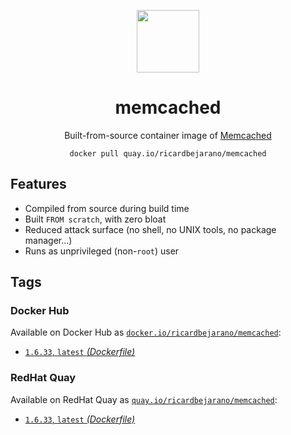<div align="center">
	<p><img src="https://em-content.zobj.net/thumbs/160/apple/325/rabbit_1f407.png" width="100px"></p>
	<h1>memcached</h1>
	<p>Built-from-source container image of <a href="https://memcached.org/">Memcached</a></p>
	<code>docker pull quay.io/ricardbejarano/memcached</code>
</div>


## Features

* Compiled from source during build time
* Built `FROM scratch`, with zero bloat
* Reduced attack surface (no shell, no UNIX tools, no package manager...)
* Runs as unprivileged (non-`root`) user


## Tags

### Docker Hub

Available on Docker Hub as [`docker.io/ricardbejarano/memcached`](https://hub.docker.com/r/ricardbejarano/memcached):

- [`1.6.33`, `latest` *(Dockerfile)*](Dockerfile)

### RedHat Quay

Available on RedHat Quay as [`quay.io/ricardbejarano/memcached`](https://quay.io/repository/ricardbejarano/memcached):

- [`1.6.33`, `latest` *(Dockerfile)*](Dockerfile)
